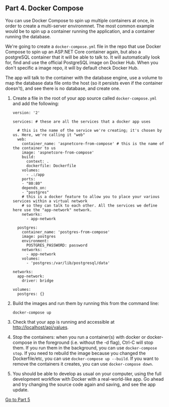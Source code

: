## Part 4. Docker Compose

You can use Docker Compose to spin up multiple containers at once, in order to create a multi-server environmnet. The most common example would be to spin up a container running the application, and a container running the database.

We're going to create a `docker-compose.yml` file in the repo that use Docker Compose to spin up an ASP.NET Core container again, but also a postgreSQL container that it will be able to talk to. It will automatically look for, find and use the official PostgreSQL image on Docker Hub. When you don't specific a image repo, it will by default check Docker Hub.

The app will talk to the container with the database engine, use a volume to map the database data file onto the host (so it persists even if the container doesn't), and see there is no database, and create one.

1. Create a file in the root of your app source called `docker-compose.yml` and add the following:

    ```
    version: '2'

    services: # these are all the services that a docker app uses

      # this is the name of the service we're creating; it's chosen by us. Here, we're calling it "web"
      web: 
        container_name: 'aspnetcore-from-compose' # this is the name of the container to us
        image: 'aspnetcore-from-compose'
        build:
          context: .
          dockerfile: Dockerfile
        volumes:
          - .:/app
        ports:
        - "80:80"
        depends_on:
        - "postgres"
        # this is a docker feature to allow you to place your various services within a virtual network 
        # so they can talk to each other. All the services we define here use the "app-network" network.
        networks:
          - app-network

      postgres:
        container_name: 'postgres-from-compose'
        image: postgres
        environment:
          POSTGRES_PASSWORD: password
        networks:
          - app-network
        volumes:
          - 'postgres:/var/lib/postgresql/data'

    networks:
      app-network:
        driver: bridge

    volumes:
      postgres: {}
    ```

1. Build the images and run them by running this from the command line:

    `docker-compose up`

1. Check that your app is running and accessible at [http://localhost/api/values](http://localhost/api/articles).

1. Stop the containers: when you run a container(s) with docker or docker-compose in the foreground (i.e. without the -d flag), Ctrl-C will stop them. If you run them in the background, you can use `docker-compose stop`. If you need to rebuild the image because you changed the Dockerfile/etc, you can use `docker-compose up --build`. If you want to remove the containers it creates, you can use `docker-compose down`.
 
1. You should be able to develop as usual on your computer, using the full development workflow with Docker with a real-world-like app. Go ahead and try changing the source code again and saving, and see the app update.

[Go to Part 5](README-part5.md)